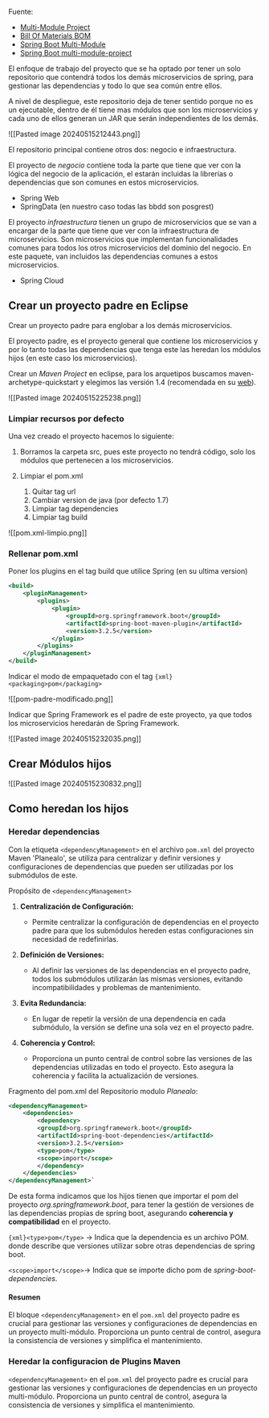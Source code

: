 Fuente: 
- [Multi-Module Project](https://www.baeldung.com/maven-multi-module)
- [Bill Of Materials BOM](https://www.baeldung.com/spring-maven-bom)
- [Spring Boot Multi-Module](https://www.baeldung.com/spring-boot-multiple-modules)
- [Spring Boot multi-module-project](https://www.geeksforgeeks.org/spring-boot-multi-module-project/)


El enfoque de trabajo del proyecto que se ha optado por tener un solo repositorio que contendrá todos los demás microservicios de spring, para gestionar las dependencias y todo lo que sea común entre ellos.

A nivel de despliegue, este repositorio deja de tener sentido porque no es un ejecutable, dentro de él tiene mas módulos que son los microservicios y cada uno de ellos generan un JAR que serán independientes de los demás. 


![[Pasted image 20240515212443.png]]

El repositorio principal contiene otros dos: negocio e infraestructura. 

El proyecto de _negocio_ contiene toda la parte que tiene que ver con la lógica del negocio de la aplicación, el estarán incluidas la librerías o dependencias que son comunes en estos microservicios.
- Spring Web
- SpringData (en nuestro caso todas las bbdd son posgrest)

El proyecto _infraestructura_ tienen un grupo de microservicios que se van a encargar de la parte que tiene que ver con la infraestructura de microservicios. Son microservicios que implementan funcionalidades comunes para todos los otros microservicios del dominio del negocio. En este paquete, van incluidos las dependencias comunes a estos microservicios.
- Spring Cloud
## Crear un proyecto padre en Eclipse

Crear un proyecto padre para englobar a los demás microservicios.

El proyecto padre, es el proyecto general que contiene los microservicios y por lo tanto todas las dependencias que tenga este las heredan los módulos hijos (en este caso los microservicios).

Crear un _Maven Project_ en eclipse, para los arquetipos buscamos maven-archetype-quickstart y elegimos las versión 1.4 (recomendada en su [web](https://maven.apache.org/archetypes/maven-archetype-quickstart/)).

![[Pasted image 20240515225238.png]]

### Limpiar recursos por defecto

Una vez creado el proyecto hacemos lo siguiente:

1. Borramos la carpeta src, pues este proyecto no tendrá código, solo los módulos que pertenecen a los microservicios.

2. Limpiar el pom.xml
	1. Quitar tag url
	2. Cambiar version de java (por defecto 1.7)
	3. Limpiar tag dependencies
	4. Limpiar tag build

![[pom.xml-limpio.png]]

### Rellenar pom.xml

Poner los plugins en el tag build que utilice Spring  (en su ultima version)

```xml title='Plugins de Spring'
<build>
	<pluginManagement>
		<plugins>
			<plugin>
				<groupId>org.springframework.boot</groupId>
				<artifactId>spring-boot-maven-plugin</artifactId>
				<version>3.2.5</version>
			</plugin>
		</plugins>
	</pluginManagement>
</build>
```

Indicar el modo de empaquetado con el tag `{xml}<packaging>pom</packaging>`

![[pom-padre-modificado.png]]

Indicar que Spring Framework es el padre de este proyecto, ya que todos los microservicios heredarán de Spring Framework.

![[Pasted image 20240515232035.png]]
## Crear Módulos hijos



![[Pasted image 20240515230832.png]]





## Como heredan los hijos

### Heredar dependencias
Con la etiqueta `<dependencyManagement>` en el archivo `pom.xml` del proyecto Maven 'Planealo', se utiliza para centralizar y definir versiones y configuraciones de dependencias que pueden ser utilizadas por los submódulos de este.

Propósito de `<dependencyManagement>`

1. **Centralización de Configuración:**
    
    - Permite centralizar la configuración de dependencias en el proyecto padre para que los submódulos hereden estas configuraciones sin necesidad de redefinirlas.
2. **Definición de Versiones:**
    
    - Al definir las versiones de las dependencias en el proyecto padre, todos los submódulos utilizarán las mismas versiones, evitando incompatibilidades y problemas de mantenimiento.
3. **Evita Redundancia:**
    
    - En lugar de repetir la versión de una dependencia en cada submódulo, la versión se define una sola vez en el proyecto padre.
4. **Coherencia y Control:**
    
    - Proporciona un punto central de control sobre las versiones de las dependencias utilizadas en todo el proyecto. Esto asegura la coherencia y facilita la actualización de versiones.

Fragmento del pom.xml del Repositorio modulo _Planealo_:
```xml title='Gestionar herencia de las dependencias'
<dependencyManagement>     
	<dependencies>
		<dependency>
		<groupId>org.springframework.boot</groupId>
		<artifactId>spring-boot-dependencies</artifactId>
		<version>3.2.5</version>
		<type>pom</type>
		<scope>import</scope>
		</dependency>
	</dependencies>
</dependencyManagement>`
```

De esta forma indicamos que los hijos tienen que importar el pom del proyecto _org.springframework.boot_, para tener la gestión de versiones de las dependencias propias de spring boot, asegurando __coherencia y compatibilidad__ en el proyecto.

`{xml}<type>pom</type>` -> Indica que la dependencia es un archivo POM. donde describe que versiones utilizar sobre otras dependencias de spring boot.

`<scope>import</scope>`-> Indica que se importe dicho pom de _spring-boot-dependencies_.
#### Resumen

El bloque `<dependencyManagement>` en el `pom.xml` del proyecto padre es crucial para gestionar las versiones y configuraciones de dependencias en un proyecto multi-módulo. Proporciona un punto central de control, asegura la consistencia de versiones y simplifica el mantenimiento.

### Heredar la configuracion de Plugins Maven

`<dependencyManagement>` en el `pom.xml` del proyecto padre es crucial para gestionar las versiones y configuraciones de dependencias en un proyecto multi-módulo. Proporciona un punto central de control, asegura la consistencia de versiones y simplifica el mantenimiento.